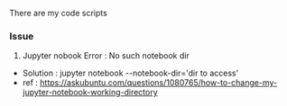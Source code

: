 There are my code scripts

### Issue
1. Jupyter nobook Error : No such notebook dir
- Solution : jupyter notebook --notebook-dir='dir to access'
- ref : https://askubuntu.com/questions/1080765/how-to-change-my-jupyter-notebook-working-directory

